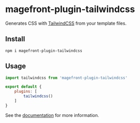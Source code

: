# magefront-plugin-tailwindcss

Generates CSS with [TailwindCSS](https://tailwindcss.com/) from your template files.

## Install

    npm i magefront-plugin-tailwindcss

## Usage

```js
import tailwindcss from 'magefront-plugin-tailwindcss'

export default {
    plugins: [
        tailwindcss()
    ]
}
```

See the [documentation](https://ubermanu.github.io/magefront/#/plugins/tailwindcss) for more information.
